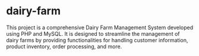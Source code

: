 # dairy-farm
This project is a comprehensive Dairy Farm Management System developed using PHP and MySQL. It is designed to streamline the management of dairy farms by providing functionalities for handling customer information, product inventory, order processing, and more.
